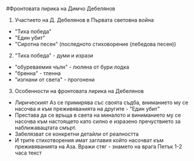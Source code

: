 #Фронтовата лирика на Димчо Дебелянов
1. Участието на Д. Дебелянов в Първата световна война
 - "Тиха победа"
 - "Един убит"
 - "Сиротна песен" (последното стиховорение (лебедова песен))
2. "Тиха победа" - думи и изрази
 - "обуреваемия чълн" - люляна от бури лодка
 - "бренна" - тленна
 - "изгнани от света" - прогонени
3. Особенности на фронтовата лирика на Дебелянов
 - Лирическият Аз се примирява със своята съдба, вниманието му се насочва и към преживяванията на другите - "Един убит"
 - Престава да се връща в света на миналото и виниманието му се насочва към настоящето като силно е изразено пречуствието за наближаващтата смърт.
 - Забелязват се конкретни детайли от реалността
 - И трите стихотворения имат заглавия който насочват към преживяванията на Аза.
Вражи стяг - знамето на врага
Петък 1-2 часа текст

